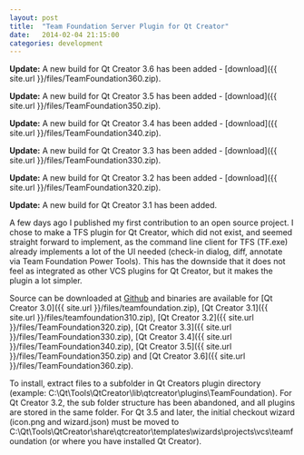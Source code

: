 ```yaml
---
layout: post
title:  "Team Foundation Server Plugin for Qt Creator"
date:   2014-02-04 21:15:00
categories: development
---
```

**Update:** A new build for Qt Creator 3.6 has been added - [download]({{ site.url }}/files/TeamFoundation360.zip).

**Update:** A new build for Qt Creator 3.5 has been added - [download]({{ site.url }}/files/TeamFoundation350.zip).

**Update:** A new build for Qt Creator 3.4 has been added - [download]({{ site.url }}/files/TeamFoundation340.zip).

**Update:** A new build for Qt Creator 3.3 has been added - [download]({{ site.url }}/files/TeamFoundation330.zip).

**Update:** A new build for Qt Creator 3.2 has been added - [download]({{ site.url }}/files/TeamFoundation320.zip).

**Update:** A new build for Qt Creator 3.1 has been added.

A few days ago I published my first contribution to an open source project. I chose to make a TFS plugin for Qt Creator, which did not exist, and seemed straight forward to implement, as the command line client for TFS (TF.exe) already implements a lot of the UI needed (check-in dialog, diff, annotate via Team Foundation Power Tools). This has the downside that it does not feel as integrated as other VCS plugins for Qt Creator, but it makes the plugin a lot simpler.

Source can be downloaded at [Github](https://github.com/jesperhh/teamfoundation) and binaries are available for [Qt Creator 3.0]({{ site.url }}/files/teamfoundation.zip), [Qt Creator 3.1]({{ site.url }}/files/teamfoundation310.zip), [Qt Creator 3.2]({{ site.url }}/files/TeamFoundation320.zip),  [Qt Creator 3.3]({{ site.url }}/files/TeamFoundation330.zip),  [Qt Creator 3.4]({{ site.url }}/files/TeamFoundation340.zip), [Qt Creator 3.5]({{ site.url }}/files/TeamFoundation350.zip) and  [Qt Creator 3.6]({{ site.url }}/files/TeamFoundation360.zip). 

To install, extract files to a subfolder in Qt Creators plugin directory (example: C:\Qt\Tools\QtCreator\lib\qtcreator\plugins\TeamFoundation). For Qt Creator 3.2, the sub folder structure has been abandoned, and all plugins are stored in the same folder. For Qt 3.5 and later, the initial checkout wizard (icon.png and wizard.json) must be moved to C:\Qt\Tools\QtCreator\share\qtcreator\templates\wizards\projects\vcs\teamfoundation (or where you have installed Qt Creator).
